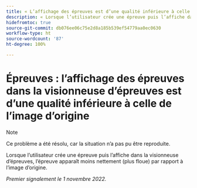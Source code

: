```yaml
---
title: « L’affichage des épreuves est d’une qualité inférieure à celle de l’image d’origine »
description: « Lorsque l’utilisateur crée une épreuve puis l’affiche dans la visionneuse d’épreuves, l’épreuve apparaît moins nettement (plus floue) par rapport à l’image d’origine. »
hidefromtoc: true
source-git-commit: db076ee06c75e2d8a185b539ef54779aa0ec0630
workflow-type: ht
source-wordcount: '87'
ht-degree: 100%

---
```



# Épreuves : l’affichage des épreuves dans la visionneuse d’épreuves est d’une qualité inférieure à celle de l’image d’origine

<!--This is on both the WF and WFP TOCs-->

>[!NOTE]
>
>Ce problème a été résolu, car la situation n’a pas pu être reproduite.

Lorsque l’utilisateur crée une épreuve puis l’affiche dans la visionneuse d’épreuves, l’épreuve apparaît moins nettement (plus floue) par rapport à l’image d’origine.

_Premier signalement le 1 novembre 2022._

